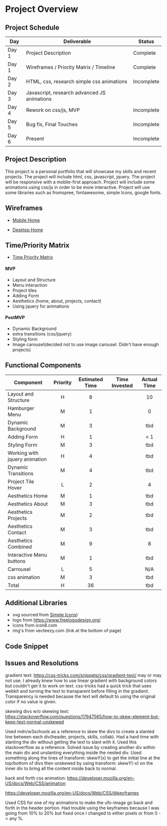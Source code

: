 # Project Overview

## Project Schedule

|  Day | Deliverable | Status
|---|---| ---|
|Day 1| Project Description | Complete
|Day 1| Wireframes / Priority Matrix / Timeline | Complete
|Day 2| HTML, css, research simple css animations | Incomplete
|Day 3| Javascript, research advanced JS animations
|Day 4| Rework on css/js, MVP | Incomplete
|Day 5| Bug fix, Final Touches | Incomplete
|Day 6| Present | Incomplete


## Project Description
This project is a personal portfolio that will showcase my skills and recent projects. The project will include html, css, javascript, jquery.  The project will be responsive with a mobile-first approach. Project will include some animations using css/js in order to be more interactive. Project will use some libraries such as fromspree, fontawesome, simple Icons, google fonts.


## Wireframes

- [Mobile Home](https://i.imgur.com/dHnWZ2u.png)


- [Desktop Home](https://i.imgur.com/8gIn372.png)


## Time/Priority Matrix 

- [Time Priority Matrix](https://i.imgur.com/h97LPOS.png)

#### MVP

- Layout and Structure
- Menu interaction
- Project tiles
- Adding Form
- Aesthetics (home, about, projects, contact)
- Using jquery for animations


#### PostMVP 

- Dynamic Background
- extra transitions (css/jquery)
- Styling form
- Image carousel(decided not to use image carousel. Didn't have enough projects)

## Functional Components

| Component | Priority | Estimated Time | Time Invested | Actual Time |
| --- | :---: |  :---: | :---: | :---: |
| Layout and Structure | H | 8 |  | 10|
| Hamburger Menu | M | 1 |  | 0 |
| Dynamic Background | M | 3 |  | tbd |
| Adding Form | H | 1|  | < 1 |
| Styling Form | M | 3 |  | tbd |
| Working with jquery animation| H | 4 |  | tbd |
| Dynamic Transitions | M | 4 |  | tbd |
| Project Tile Hover | L | 2 |  | 4|
| Aesthetics Home | M | 1 |  | tbd |
| Aesthetics About | M | 3 |  | tbd |
| Aesthetics Projects | M | 2 |  | tbd |
| Aesthetics Contact | M | 3 |  | tbd |
| Aesthetics Combined | M | 9 | | 8 |
| Interactive Menu buttons | M | 1 | | tbd |
| Carrousel | L | 5 | | N/A |
| css animation | M | 3 | | tbd |
| Total | H | 36 |  | tbd |

## Additional Libraries
 - svg sourced from [Simple Icons](https://simpleicons.org/))
 - logo from https://www.freelogodesign.org/
 - icons from icon8.com
 - img's from vecteezy.com (link at the bottom of page)
 

## Code Snippet


## Issues and Resolutions
gradient text: https://css-tricks.com/snippets/css/gradient-text/
may or may not use. I already knew how to use linear gradient with background colors but couldn't get it to work on text. css-tricks had a quick trick that uses webkit and turning the text to transparent before filling in the gradient. Transparency is needed because the text will default to using the original color if no value is given.

skewing divs w/o skewing text: https://stackoverflow.com/questions/17947565/how-to-skew-element-but-keep-text-normal-unskewed

Used mdn/w3schools as a reference to skew the divs to create a slanted line between each div(header, projects, skills, collab).  Had a hard time with slanting the div without getting the text to slant with it.  Used this stackoverflow as a reference.  Solved issue by creating another div within the main div and unslanting everything inside the nested div. Used something along the lines of transform: skewY(x) to get the initial line at the top/bottom of divs then unskewed by using transform: skewY(-x) on the inner div to bring all the content inside back to normal.

back and forth css animation: https://developer.mozilla.org/en-US/docs/Web/CSS/animation

https://developer.mozilla.org/en-US/docs/Web/CSS/@keyframes

Used CSS for one of my animations to make the ufo-image go back and forth in the header portion.  Had trouble using the keyframes because I was going from 10% to 20% but fixed once I changed to either pixels or from 0 -> any %. 